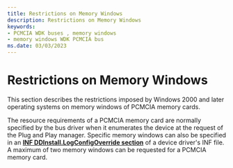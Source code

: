 ```yaml
---
title: Restrictions on Memory Windows
description: Restrictions on Memory Windows
keywords:
- PCMCIA WDK buses , memory windows
- memory windows WDK PCMCIA bus
ms.date: 03/03/2023
---
```


# Restrictions on Memory Windows





This section describes the restrictions imposed by Windows 2000 and later operating systems on memory windows of PCMCIA memory cards.

The resource requirements of a PCMCIA memory card are normally specified by the bus driver when it enumerates the device at the request of the Plug and Play manager. Specific memory windows can also be specified in an [**INF DDInstall.LogConfigOverride section**](../install/inf-ddinstall-logconfigoverride-section.md) of a device driver's INF file. A maximum of two memory windows can be requested for a PCMCIA memory card.

 

